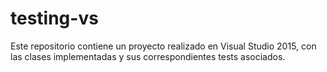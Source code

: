 # testing-vs
Este repositorio contiene un proyecto realizado en Visual Studio 2015, con las clases implementadas y sus correspondientes tests asociados.
